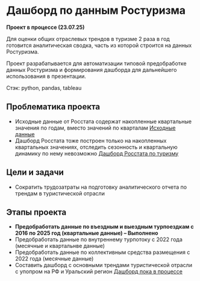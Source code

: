 # Дашборд по данным Ростуризма

**Проект в процессе (23.07.25)**

Для оценки общих отраслевых трендов в туризме 2 раза в год готовится аналитическая сводка, часть из которой строится на данных Ростуризма.

Проект разрабатывается для автоматизации типовой предобработке данных Ростуризма и формирования дашборда для дальнейшего использования в презентации.

Стэк: python, pandas, tableau

## Проблематика проекта
- Исходные данные от Росстата содержат накопленные квартальные значения по годам, вместо значений по кварталам [Исходные данные](https://rosstat.gov.ru/statistics/turizm)
- Дашборд Росстата тоже построен только на накопленных квартальных значениях, отследить сезонность и квартальную динамику по нему невозможно [Дашборд Росстата по туризму](https://bi.gks.ru/biportal/contourbi.jsp?allsol=1&solution=Dashboard&project=%2FDashboard%2Ftourism+statistics)


## Цели и задачи
- Сократить трудозатраты на подготовку аналитического отчета по трендам в туристической отрасли

## Этапы проекта
- **Предобработать данные по въездным и выездным турпоездкам с 2016 по 2025 год (квартальные данные) – Выполнено** 
- Предобработать данные по внутреннему турпотоку с 2022 года (месячные и квартальнве данные)
- Предобработать данные по коллективным средства размещения с 2022 года (месячные данные)
- Составить дашборд с основными трендами туристической отрасли с упопром на РФ и Уральский регион
[Дашборд пока в процессе](https://public.tableau.com/app/profile/sergey.kalini/viz/TourisminRussia)
